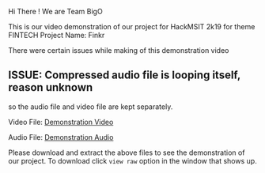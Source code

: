 Hi There !
We are Team BigO

This is our video demonstration of our project for HackMSIT 2k19 for theme FINTECH
Project Name: Finkr

There were certain issues while making of this demonstration video
## ISSUE: Compressed audio file is looping itself, reason unknown

so the audio file and video file are kept separately.

Video File: [Demonstration Video](https://github.com/adisakshya/hm19_BigO/blob/master/finkr%20video%20demonstration/finkr_demonstration.rar)

Audio File: [Demonstration Audio](https://github.com/adisakshya/hm19_BigO/blob/master/finkr%20video%20demonstration/REC20190404194801.rar)

Please download and extract the above files to see the demonstration of our project.
To download click ```view raw``` option in the window that shows up.
